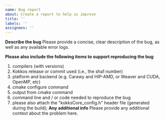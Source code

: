 ```yaml
---
name: Bug report
about: Create a report to help us improve
title: ''
labels: ''
assignees: ''
---
```

**Describe the bug**
Please provide a concise, clear description of the bug, as well as any available error logs.

**Please also include the following items to support reproducing the bug**
1. compilers (with versions)
2. Kokkos release or commit used (i.e., the sha1 number)
3. platform and backend (e.g. Carawy and HIP-AMD, or Weaver and CUDA, OpenMP, etc)
4. cmake configure command
5. output from cmake command 
4. command line and / or code needed to reproduce the bug
5. please also attach the "kokksCore_config.h" header file (generated during the build);
**Any additional info**
Please provide any additional context about the problem here.
